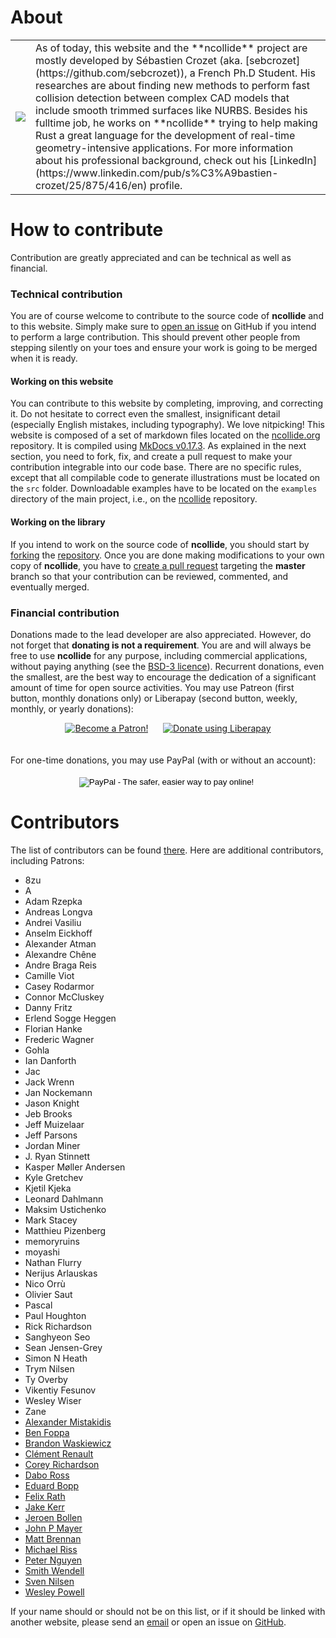 # About

<table markdown="1">
<tr>
<td id="nostyle_table" style="vertical-align:middle">
<a href="https://github.com/sebcrozet"><img id="left_float_img" src="http://www.gravatar.com/avatar/24f8431a2a28f633cba972f1176921e4?s=125"></img></a>
</td>
<td id="nostyle_table">
As of today, this website and the **ncollide** project are mostly developed by
Sébastien Crozet (aka.  [sebcrozet](https://github.com/sebcrozet)), a French
Ph.D Student. His researches are about finding new methods to perform fast
collision detection between complex CAD models that include smooth trimmed
surfaces like NURBS.  Besides his fulltime job, he works on **ncollide** trying
to help making Rust a great language for the development of real-time
geometry-intensive applications. For more information about his professional
background, check out his
[LinkedIn](https://www.linkedin.com/pub/s%C3%A9bastien-crozet/25/875/416/en)
profile.
</td>
</tr>
</table>

# How to contribute

Contribution are greatly appreciated and can be technical as well as financial.

### Technical contribution

You are of course welcome to contribute to the source code of **ncollide** and
to this website. Simply make sure to [open an
issue](https://github.com/sebcrozet/ncollide/issues) on GitHub if you intend to
perform a large contribution. This should prevent other people from stepping
silently on your toes and ensure your work is going to be merged when it is
ready.


#### Working on this website

You can contribute to this website by completing, improving, and correcting
it. Do not hesitate to correct even the smallest, insignificant detail
(especially English mistakes, including typography). We love nitpicking!  This
website is composed of a set of markdown files located on the
[ncollide.org](https://github.com/sebcrozet/ncollide.org) repository. It is compiled using
[MkDocs v0.17.3](http://www.mkdocs.org/). As explained in the next section,
you need to fork, fix, and create a pull request to make your contribution
integrable into our code base. There are no
specific rules, except that all compilable code to generate illustrations must
be located on the `src` folder.  Downloadable examples have to be located on
the `examples` directory of the main project, i.e., on the [ncollide](https://github.com/sebcrozet/ncollide)
repository.


#### Working on the library

If you intend to work on the source code of **ncollide**, you should start by
[forking](https://help.github.com/articles/fork-a-repo) the
[repository](https://github.com/sebcrozet/ncollide). Once you are done making
modifications to your own copy of **ncollide**, you have to [create a pull
request](https://help.github.com/articles/creating-a-pull-request) targeting
the **master** branch so that your contribution can be reviewed, commented, and
eventually merged.


### Financial contribution

Donations made to the lead developer are also appreciated. However, do not
forget that **donating is not a requirement**. You are and will always be free
to use **ncollide** for any purpose, including commercial applications, without
paying anything (see the [BSD-3
licence](https://github.com/sebcrozet/ncollide/blob/master/LICENSE)). Recurrent
donations, even the smallest, are the best way to encourage the dedication of a
significant amount of time for open source activities. You may use Patreon (first
button, monthly donations only) or Liberapay (second button, weekly, monthly, or
yearly donations):
<div style="text-align:center">
<a href="https://www.patreon.com/bePatron?u=7111380" ><img src="../img/become_a_patron_button.png" alt="Become a Patron!" /></a>
&nbsp;&nbsp;&nbsp;&nbsp;
<script src="https://liberapay.com/sebcrozet/widgets/button.js"></script>
<noscript><a href="https://liberapay.com/sebcrozet/donate"><img alt="Donate using Liberapay" src="https://liberapay.com/assets/widgets/donate.svg"></a></noscript>
</div>
<br/>
<br/>
For one-time donations, you may use PayPal (with or without an account):
<br/>
<br/>
<div style="text-align:center">
<form action="https://www.paypal.com/cgi-bin/webscr" method="post" target="_top">
<input type="hidden" name="cmd" value="_s-xclick">
<input type="hidden" name="hosted_button_id" value="ZCA2NXW6EJ9ZU">
<input type="image" src="https://www.paypalobjects.com/en_US/i/btn/btn_donate_LG.gif" border="0" name="submit" alt="PayPal - The safer, easier way to pay online!">
<img alt="" border="0" src="https://www.paypalobjects.com/fr_FR/i/scr/pixel.gif" width="1" height="1">
</form>
</div>

# Contributors

The list of contributors can be found [there](https://github.com/sebcrozet/ncollide/graphs/contributors). Here are additional contributors, including Patrons:



* 8zu
* A
* Adam Rzepka
* Andreas Longva
* Andrei Vasiliu
* Anselm Eickhoff
* Alexander Atman
* Alexandre Chêne
* Andre Braga Reis
* Camille Viot
* Casey Rodarmor
* Connor McCluskey
* Danny Fritz
* Erlend Sogge Heggen
* Florian Hanke
* Frederic Wagner
* Gohla
* Ian Danforth
* Jac
* Jack Wrenn
* Jan Nockemann
* Jason Knight
* Jeb Brooks
* Jeff Muizelaar
* Jeff Parsons
* Jordan Miner
* J. Ryan Stinnett
* Kasper Møller Andersen
* Kyle Gretchev
* Kjetil Kjeka
* Leonard Dahlmann
* Maksim Ustichenko
* Mark Stacey
* Matthieu Pizenberg
* memoryruins
* moyashi
* Nathan Flurry
* Nerijus Arlauskas
* Nico Orrù
* Olivier Saut
* Pascal
* Paul Houghton
* Rick Richardson
* Sanghyeon Seo
* Sean Jensen-Grey
* Simon N Heath
* Trym Nilsen
* Ty Overby
* Vikentiy Fesunov
* Wesley Wiser
* Zane
* [Alexander Mistakidis](https://github.com/aamistak)
* [Ben Foppa](https://github.com/bfops)
* [Brandon Waskiewicz](https://github.com/brandonw)
* [Clément Renault](https://github.com/Kerollmops)
* [Corey Richardson](https://github.com/cmr)
* [Dabo Ross](https://github.com/daboross)
* [Eduard Bopp](https://github.com/aepsil0n)
* [Felix Rath](https://github.com/Futile)
* [Jake Kerr](https://github.com/jakerr)
* [Jeroen Bollen](https://github.com/Binero)
* [John P Mayer](https://github.com/johnpmayer)
* [Matt Brennan](https://github.com/quarterto)
* [Michael Riss](https://github.com/MichaelRiss)
* [Peter Nguyen](https://github.com/artichokes)
* [Smith Wendell](https://github.com/wackywendell)
* [Sven Nilsen](https://github.com/bvssvni)
* [Wesley Powell](https://github.com/wspowell)

If your name should or should not be on this list, or if it should be linked
with another website, please send an [email](mailto:developer@crozet.re) or
open an issue on [GitHub](https://github.com/sebcrozet/ncollide/issues).

